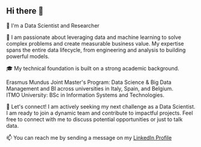 

## Hi there 👋

<!--
**omymble/omymble** is a ✨ _special_ ✨ repository because its `README.md` (this file) appears on your GitHub profile.

Here are some ideas to get you started:

- 🔭 I’m currently working on ...
- 🌱 I’m currently learning ...
- 👯 I’m looking to collaborate on ...
- 🤔 I’m looking for help with ...
- 💬 Ask me about ...
- 📫 How to reach me: ...
- 😄 Pronouns: ...
- ⚡ Fun fact: ...
-->
🚀 I'm a Data Scientist and Researcher

👀 I am passionate about leveraging data and machine learning to solve complex problems and create measurable business value. My expertise spans the entire data lifecycle, from engineering and analysis to building powerful models.

🎓 My technical foundation is built on a strong academic background.

Erasmus Mundus Joint Master's Program: Data Science & Big Data Management and BI across universities in Italy, Spain, and Belgium. <br/>ITMO University: BSc in Information Systems and Technologies.

💬 Let's connect!
I am actively seeking my next challenge as a Data Scientist. I am ready to join a dynamic team and contribute to impactful projects. Feel free to connect with me to discuss potential opportunities or just to talk data.

📫 You can reach me by sending a message on my [LinkedIn Profile](linkedin.com/in/arina-gepalova/)

